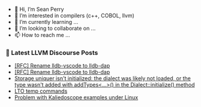 - 👋 Hi, I’m Sean Perry
- 👀 I’m interested in compilers (c++, COBOL, llvm)
- 🌱 I’m currently learning ...
- 💞️ I’m looking to collaborate on ...
- 📫 How to reach me ...

<!---
s66perry/s66perry is a ✨ special ✨ repository because its `README.md` (this file) appears on your GitHub profile.
You can click the Preview link to take a look at your changes.
--->
### 📕 Latest LLVM Discourse Posts

<!-- DISCOURSE-LLVM:START -->
- [[RFC] Rename lldb-vscode to lldb-dap](https://discourse.llvm.org/t/rfc-rename-lldb-vscode-to-lldb-dap/74075#post_7)
- [[RFC] Rename lldb-vscode to lldb-dap](https://discourse.llvm.org/t/rfc-rename-lldb-vscode-to-lldb-dap/74075#post_6)
- [Storage uniquer isn&#39;t initialized: the dialect was likely not loaded, or the type wasn&#39;t added with addTypes&lt;...&gt;&lpar;&rpar; in the Dialect::initialize&lpar;&rpar; method](https://discourse.llvm.org/t/storage-uniquer-isnt-initialized-the-dialect-was-likely-not-loaded-or-the-type-wasnt-added-with-addtypes-in-the-dialect-initialize-method/73606#post_2)
- [LTO temp commands](https://discourse.llvm.org/t/lto-temp-commands/74035#post_5)
- [Problem with Kaliedoscope examples under Linux](https://discourse.llvm.org/t/problem-with-kaliedoscope-examples-under-linux/74130#post_1)
<!-- DISCOURSE-LLVM:END -->

